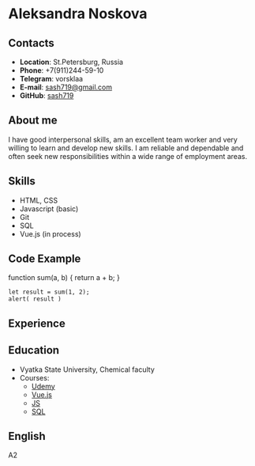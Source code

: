 # Aleksandra Noskova

## Contacts
* **Location**: St.Petersburg, Russia
* **Phone**: +7(911)244-59-10
* **Telegram**: vorsklaa
* **E-mail**: sash719@gmail.com
* **GitHub**: [sash719](https://github.com/sash719)

## About me

I have good interpersonal skills, am an excellent team worker and very willing to learn and develop new skills.
I am reliable and dependable and often seek new responsibilities within a wide range of employment areas.

## Skills

* HTML, CSS
* Javascript (basic)
* Git
* SQL
* Vue.js (in process)

## Code Example

   function sum(a, b) {
      return a + b;
    }

    let result = sum(1, 2);
    alert( result )

## Experience

## Education

* Vyatka State University, Chemical faculty
* Courses:
    * [Udemy](https://www.udemy.com/course/the-complete-web-development-bootcamp/)
    * [Vue.js](https://app.tocode.ru/courses/vue-3/)
    * [JS](https://rs.school/js-stage0/)
    * [SQL](https://stepik.org/course/63054/syllabus)


## English
A2